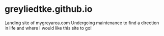 # greyliedtke.github.io
Landing site of mygreyarea.com Undergoing maintenance to find a direction in life and 
where I would like this site to go!
